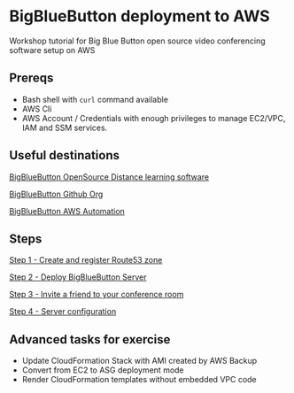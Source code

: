 # BigBlueButton deployment to AWS

Workshop tutorial for Big Blue Button open source video conferencing software setup on AWS

## Prereqs

- Bash shell with `curl` command available
- AWS Cli
- AWS Account / Credentials with enough privileges to manage EC2/VPC, IAM and SSM services. 

## Useful destinations

[BigBlueButton OpenSource Distance learning software](https://www.bigbluebutton.org)

[BigBlueButton Github Org](https://github.com/bigbluebutton)

[BigBlueButton AWS Automation](https://github.com/toshke/big-blue-button-cloudformation-cfhl)

## Steps

[Step 1 - Create and register Route53 zone ](./Step1.md) 

[Step 2 - Deploy BigBlueButton Server ](./Step2.md) 

[Step 3 -  Invite a friend to your conference room ](./Step3.md) 

[Step 4 - Server configuration](./Step2.md) 

## Advanced tasks for exercise

- Update CloudFormation Stack with AMI created by AWS Backup
- Convert from EC2 to ASG deployment mode
- Render CloudFormation templates without embedded VPC code
